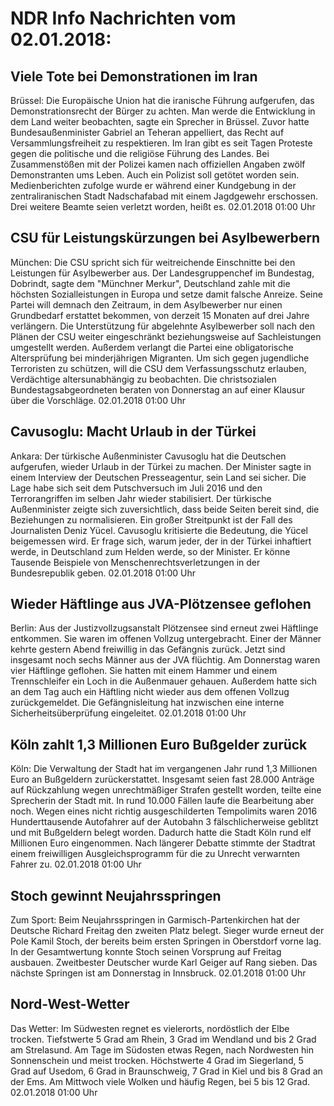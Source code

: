 # NDR Info Nachrichten vom 02.01.2018:


## Viele Tote bei Demonstrationen im Iran
Brüssel:	Die Europäische Union hat die iranische Führung aufgerufen, das Demonstrationsrecht der Bürger zu achten. Man werde die Entwicklung in dem Land weiter beobachten, sagte ein Sprecher in Brüssel. Zuvor hatte Bundesaußenminister Gabriel an Teheran appelliert, das Recht auf Versammlungsfreiheit zu respektieren. Im Iran gibt es seit Tagen Proteste gegen die politische und die religiöse Führung des Landes. Bei Zusammenstößen mit der Polizei kamen nach offiziellen Angaben zwölf Demonstranten ums Leben. Auch ein Polizist soll getötet worden sein. Medienberichten zufolge wurde er während einer Kundgebung in der zentraliranischen Stadt Nadschafabad mit einem Jagdgewehr erschossen. Drei weitere Beamte seien verletzt worden, heißt es. 02.01.2018 01:00 Uhr 

## CSU für Leistungskürzungen bei Asylbewerbern
München: Die CSU spricht sich für weitreichende Einschnitte bei den Leistungen für Asylbewerber aus. Der Landesgruppenchef im Bundestag, Dobrindt, sagte dem "Münchner Merkur", Deutschland zahle mit die höchsten Sozialleistungen in Europa und setze damit falsche Anreize. Seine Partei will demnach den Zeitraum, in dem Asylbewerber nur einen Grundbedarf erstattet bekommen, von derzeit 15 Monaten auf drei Jahre verlängern. Die Unterstützung für abgelehnte Asylbewerber soll nach den Plänen der CSU weiter eingeschränkt beziehungsweise auf Sachleistungen umgestellt werden. Außerdem verlangt die Partei eine obligatorische Altersprüfung bei minderjährigen Migranten. Um sich gegen jugendliche Terroristen zu schützen, will die CSU dem Verfassungsschutz erlauben, Verdächtige altersunabhängig zu beobachten. Die christsozialen Bundestagsabgeordneten beraten von Donnerstag an auf einer Klausur über die Vorschläge. 02.01.2018 01:00 Uhr 

## Cavusoglu: Macht Urlaub in der Türkei
Ankara: Der türkische Außenminister Cavusoglu hat die Deutschen aufgerufen, wieder Urlaub in der Türkei zu machen. Der Minister sagte in einem Interview der Deutschen Presseagentur, sein Land sei sicher. Die Lage habe sich seit dem Putschversuch im Juli 2016 und den Terrorangriffen im selben Jahr wieder stabilisiert. Der türkische Außenminister zeigte sich zuversichtlich, dass beide Seiten bereit sind, die Beziehungen zu normalisieren. Ein großer Streitpunkt ist der Fall des Journalisten Deniz Yücel. Cavusoglu kritisierte die Bedeutung, die Yücel beigemessen wird. Er frage sich, warum jeder, der in der Türkei inhaftiert werde, in Deutschland zum Helden werde, so der Minister. Er könne Tausende Beispiele von Menschenrechtsverletzungen in der Bundesrepublik geben. 02.01.2018 01:00 Uhr 

## Wieder Häftlinge aus JVA-Plötzensee geflohen
Berlin: Aus der Justizvollzugsanstalt Plötzensee sind erneut zwei Häftlinge entkommen. Sie waren im offenen Vollzug untergebracht. Einer der Männer kehrte gestern Abend freiwillig in das Gefängnis zurück. Jetzt sind insgesamt noch sechs Männer aus der JVA flüchtig. Am Donnerstag waren vier Häftlinge geflohen. Sie hatten mit einem Hammer und einem Trennschleifer ein Loch in die Außenmauer gehauen. Außerdem hatte sich an dem Tag auch ein Häftling nicht wieder aus dem offenen Vollzug zurückgemeldet. Die Gefängnisleitung hat inzwischen eine interne Sicherheitsüberprüfung eingeleitet. 02.01.2018 01:00 Uhr 

## Köln zahlt 1,3 Millionen Euro Bußgelder zurück
Köln: Die Verwaltung der Stadt hat im vergangenen Jahr rund 1,3 Millionen Euro an Bußgeldern zurückerstattet. Insgesamt seien fast 28.000 Anträge auf Rückzahlung wegen unrechtmäßiger Strafen gestellt worden, teilte eine Sprecherin der Stadt mit. In rund 10.000 Fällen laufe die Bearbeitung aber noch. Wegen eines nicht richtig ausgeschilderten Tempolimits waren 2016 Hunderttausende Autofahrer auf der Autobahn 3 fälschlicherweise geblitzt und mit Bußgeldern belegt worden. Dadurch hatte die Stadt Köln rund elf Millionen Euro eingenommen. Nach längerer Debatte stimmte der Stadtrat einem freiwilligen Ausgleichsprogramm für die zu Unrecht verwarnten Fahrer zu. 02.01.2018 01:00 Uhr 

## Stoch gewinnt Neujahrsspringen
Zum Sport: Beim Neujahrsspringen in Garmisch-Partenkirchen hat der Deutsche Richard Freitag den zweiten Platz belegt. Sieger wurde erneut der Pole Kamil Stoch, der bereits beim ersten Springen in Oberstdorf vorne lag. In der Gesamtwertung konnte Stoch seinen Vorsprung auf Freitag ausbauen. Zweitbester Deutscher wurde Karl Geiger auf Rang sieben. Das nächste Springen ist am Donnerstag in Innsbruck. 02.01.2018 01:00 Uhr 

## Nord-West-Wetter
Das Wetter: Im Südwesten regnet es vielerorts, nordöstlich der Elbe trocken. Tiefstwerte 5 Grad am Rhein, 3 Grad im Wendland und bis 2 Grad am Strelasund. Am Tage im Südosten etwas Regen, nach Nordwesten hin Sonnenschein und meist trocken. Höchstwerte 4 Grad im Siegerland, 5 Grad auf Usedom, 6 Grad in Braunschweig, 7 Grad in Kiel und bis 8 Grad an der Ems. Am Mittwoch viele Wolken und häufig Regen, bei 5 bis 12 Grad. 02.01.2018 01:00 Uhr 
